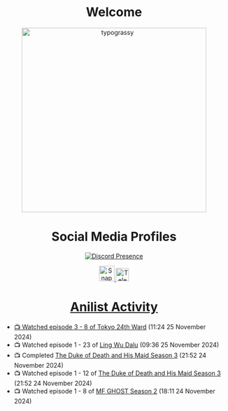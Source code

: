 <div align="center">

# Welcome
<a href="https://github.com/kawarimidoll/typograssy">
    <img alt="typograssy" src="https://typograssy.deno.dev/api?text=%E3%82%88%E3%81%86%E3%81%93%E3%81%9D%E3%81%BF%E3%81%AA%E3%81%95%E3%82%93%20-%20Sheby--&&l0=none&l1=82d9d0&l2=027353&l3=038c4c&l4=01402e&bg=none&frame=none&speed=100&comment=" width="421.99">
</a>

</div>

<div align="center">

# Social Media Profiles

[![Discord Presence](https://lanyard.cnrad.dev/api/612532963938271232)](https://discord.com/users/612532963938271232)


<a href="https://www.snapchat.com/add/a.sheby" title="Snapchat Profile">
    <img src="https://www.freepnglogos.com/uploads/snapchat-logo-png-0.png" width="35" alt="Snapchat Logo" />


<a href="https://t.me/ASheby" title="Telegram Profile">
    <img src="https://www.freepnglogos.com/uploads/telegram-logo-png-0.png" width="30" alt="Telegram Logo" />


</div>

<div align="center">

# Anilist Activity

</div>

<!-- ANILIST_ACTIVITY:start -->

-   📺 Watched episode 3 - 8 of [Tokyo 24th Ward](https://anilist.co/anime/140643) (11:24 25 November 2024)
-   📺 Watched episode 1 - 23 of [Ling Wu Dalu](https://anilist.co/anime/179916) (09:36 25 November 2024)
-   📺 Completed [The Duke of Death and His Maid Season 3](https://anilist.co/anime/169584) (21:52 24 November 2024)
-   📺 Watched episode 1 - 12 of [The Duke of Death and His Maid Season 3](https://anilist.co/anime/169584) (21:52 24 November 2024)
-   📺 Watched episode 1 - 8 of [MF GHOST Season 2](https://anilist.co/anime/171642) (18:11 24 November 2024)

<!-- ANILIST_ACTIVITY:end -->
